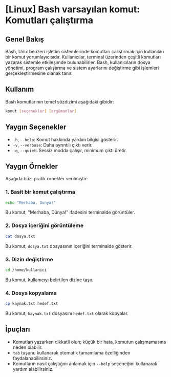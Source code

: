 # [Linux] Bash varsayılan komut: Komutları çalıştırma

## Genel Bakış
Bash, Unix benzeri işletim sistemlerinde komutları çalıştırmak için kullanılan bir komut yorumlayıcısıdır. Kullanıcılar, terminal üzerinden çeşitli komutları yazarak sistemle etkileşimde bulunabilirler. Bash, kullanıcıların dosya yönetimi, program çalıştırma ve sistem ayarlarını değiştirme gibi işlemleri gerçekleştirmesine olanak tanır.

## Kullanım
Bash komutlarının temel sözdizimi aşağıdaki gibidir:

```bash
komut [seçenekler] [argümanlar]
```

## Yaygın Seçenekler
- `-h`, `--help`: Komut hakkında yardım bilgisi gösterir.
- `-v`, `--verbose`: Daha ayrıntılı çıktı verir.
- `-q`, `--quiet`: Sessiz modda çalışır, minimum çıktı üretir.

## Yaygın Örnekler
Aşağıda bazı pratik örnekler verilmiştir:

### 1. Basit bir komut çalıştırma
```bash
echo "Merhaba, Dünya!"
```
Bu komut, "Merhaba, Dünya!" ifadesini terminalde görüntüler.

### 2. Dosya içeriğini görüntüleme
```bash
cat dosya.txt
```
Bu komut, `dosya.txt` dosyasının içeriğini terminalde gösterir.

### 3. Dizin değiştirme
```bash
cd /home/kullanici
```
Bu komut, kullanıcıyı belirtilen dizine taşır.

### 4. Dosya kopyalama
```bash
cp kaynak.txt hedef.txt
```
Bu komut, `kaynak.txt` dosyasını `hedef.txt` olarak kopyalar.

## İpuçları
- Komutları yazarken dikkatli olun; küçük bir hata, komutun çalışmamasına neden olabilir.
- `tab` tuşunu kullanarak otomatik tamamlama özelliğinden faydalanabilirsiniz.
- Komutların nasıl çalıştığını anlamak için `--help` seçeneğini kullanarak yardım alabilirsiniz.